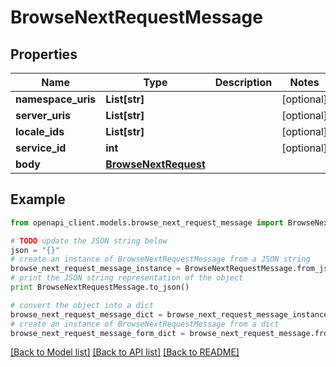 # BrowseNextRequestMessage


## Properties
Name | Type | Description | Notes
------------ | ------------- | ------------- | -------------
**namespace_uris** | **List[str]** |  | [optional] 
**server_uris** | **List[str]** |  | [optional] 
**locale_ids** | **List[str]** |  | [optional] 
**service_id** | **int** |  | [optional] 
**body** | [**BrowseNextRequest**](BrowseNextRequest.md) |  | 

## Example

```python
from openapi_client.models.browse_next_request_message import BrowseNextRequestMessage

# TODO update the JSON string below
json = "{}"
# create an instance of BrowseNextRequestMessage from a JSON string
browse_next_request_message_instance = BrowseNextRequestMessage.from_json(json)
# print the JSON string representation of the object
print BrowseNextRequestMessage.to_json()

# convert the object into a dict
browse_next_request_message_dict = browse_next_request_message_instance.to_dict()
# create an instance of BrowseNextRequestMessage from a dict
browse_next_request_message_form_dict = browse_next_request_message.from_dict(browse_next_request_message_dict)
```
[[Back to Model list]](../README.md#documentation-for-models) [[Back to API list]](../README.md#documentation-for-api-endpoints) [[Back to README]](../README.md)



